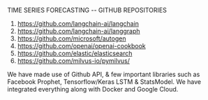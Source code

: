 TIME SERIES FORECASTING -- GITHUB REPOSITORIES
1. https://github.com/langchain-ai/langchain
2. https://github.com/langchain-ai/langgraph
3. https://github.com/microsoft/autogen
4. https://github.com/openai/openai-cookbook
5. https://github.com/elastic/elasticsearch
6. https://github.com/milvus-io/pymilvus/

We have made use of Github API, & few important libraries such as Facebook Prophet, Tensorflow/Keras LSTM & StatsModel. 
We have integrated everything along with Docker and Google Cloud.
